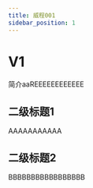 ```yaml
---
title: 威程001
sidebar_position: 1
---
```


# V1

简介aaREEEEEEEEEEEE

## 二级标题1

AAAAAAAAAAA


## 二级标题2

BBBBBBBBBBBBBBBBB

